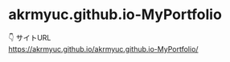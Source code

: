 # akrmyuc.github.io-MyPortfolio

👇 サイトURL<br>
https://akrmyuc.github.io/akrmyuc.github.io-MyPortfolio/
